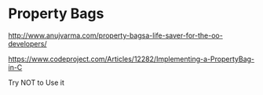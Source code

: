 # Property Bags

http://www.anujvarma.com/property-bagsa-life-saver-for-the-oo-developers/

https://www.codeproject.com/Articles/12282/Implementing-a-PropertyBag-in-C

Try NOT to Use it
